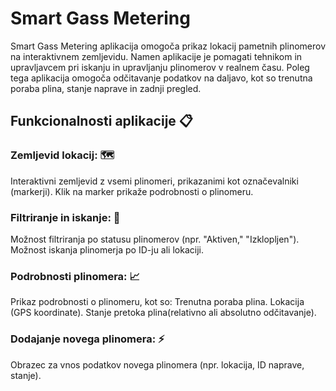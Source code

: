 # Smart Gass Metering

Smart Gass Metering aplikacija omogoča prikaz lokacij pametnih plinomerov na interaktivnem zemljevidu. Namen aplikacije je pomagati tehnikom in upravljavcem pri iskanju in upravljanju plinomerov v realnem času. Poleg tega aplikacija omogoča odčitavanje podatkov na daljavo, kot so trenutna poraba plina, stanje naprave in zadnji pregled.

## Funkcionalnosti aplikacije 📋

### Zemljevid lokacij: 🗺️

Interaktivni zemljevid z vsemi plinomeri, prikazanimi kot označevalniki (markerji).
Klik na marker prikaže podrobnosti o plinomeru.
### Filtriranje in iskanje: 👀

Možnost filtriranja po statusu plinomerov (npr. "Aktiven," "Izklopljen").
Možnost iskanja plinomerja po ID-ju ali lokaciji.
### Podrobnosti plinomera: 📈

Prikaz podrobnosti o plinomeru, kot so:
Trenutna poraba plina.
Lokacija (GPS koordinate).
Stanje pretoka plina(relativno ali absolutno odčitavanje).

### Dodajanje novega plinomera: ⚡

Obrazec za vnos podatkov novega plinomera (npr. lokacija, ID naprave, stanje).
